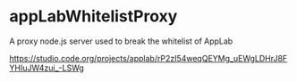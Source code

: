 # appLabWhitelistProxy
A proxy node.js server used to break the whitelist of AppLab

https://studio.code.org/projects/applab/rP2zI54weqQEYMg_uEWgLDHrJ8FYHIuJW4zui_-LSWg

